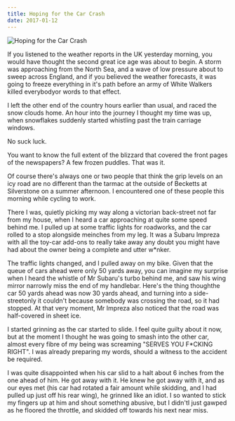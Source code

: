 ```yaml
---
title: Hoping for the Car Crash
date: 2017-01-12
---
```


![Hoping for the Car Crash](https://source.unsplash.com/qTpc0Vj4YoE/1600x900)

If you listened to the weather reports in the UK yesterday morning, you would have thought the second great ice age was about to begin. A storm was approaching from the North Sea, and a wave of low pressure about to sweep across England, and if you believed the weather forecasts, it was going to freeze everything in it's path before an army of White Walkers killed everybodyor words to that effect.

I left the other end of the country hours earlier than usual, and raced the snow clouds home. An hour into the journey I thought my time was up, when snowflakes suddenly started whistling past the train carriage windows.

No suck luck.

You want to know the full extent of the blizzard that covered the front pages of the newspapers? A few frozen puddles. That was it.

Of course there's always one or two people that think the grip levels on an icy road are no different than the tarmac at the outside of Becketts at Silverstone on a summer afternoon. I encountered one of these people this morning while cycling to work.

There I was, quietly picking my way along a victorian back-street not far from my house, when I heard a car approaching at quite some speed behind me. I pulled up at some traffic lights for roadworks, and the car rolled to a stop alongside meinches from my leg. It was a Subaru Impreza with all the toy-car add-ons to really take away any doubt you might have had about the owner being a complete and utter w*nker.

The traffic lights changed, and I pulled away on my bike. Given that the queue of cars ahead were only 50 yards away, you can imagine my surprise when I heard the whistle of Mr Subaru's turbo behind me, and saw his wing mirror narrowly miss the end of my handlebar. Here's the thing thoughthe car 50 yards ahead was now 30 yards ahead, and turning into a side-streetonly it couldn't because somebody was crossing the road, so it had stopped. At that very moment, Mr Impreza also noticed that the road was half-covered in sheet ice.

I started grinning as the car started to slide. I feel quite guilty about it now, but at the moment I thought he was going to smash into the other car, almost every fibre of my being was screaming "SERVES YOU F*CKING RIGHT". I was already preparing my words, should a witness to the accident be required.

I was quite disappointed when his car slid to a halt about 6 inches from the one ahead of him. He got away with it. He knew he got away with it, and as our eyes met (his car had rotated a fair amount while skidding, and I had pulled up just off his rear wing), he grinned like an idiot. I so wanted to stick my fingers up at him and shout something abusive, but I didn'tI just gawped as he floored the throttle, and skidded off towards his next near miss.